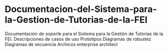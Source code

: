 # Documentacion-del-Sistema-para-la-Gestion-de-Tutorias-de-la-FEI
Documentación de soporte para el Sistema para la Gestión de Tutorías de la FEI.
Descripciones de casos de uso
Prototipos
Diagramas de robustez
Diagramas de secuencia
Archicos enterprise architect
